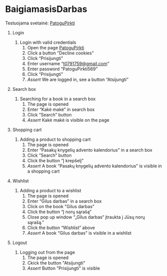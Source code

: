 ﻿# BaigiamasisDarbas

Testuojama svetainė: [PatoguPirkti](https://www.patogupirkti.lt/)

1. Login
	1. Login with valid credentials
		1. Open the page [PatoguPirkti](https://www.patogupirkti.lt/)
		1. Click a button "Decline cookies"
		1. Click “Prisijungti”
		1. Enter username “t0791759@gmail.com”
		1. Enter password “PatoguPirkti569”
		1. Click “Prisijungti”
		1. *Assert* We are logged in, see a button “Atsijungti”

1. Search box
	1. Searching for a book in a search box
		1. The page is opened
		1. Enter “Kakė makė” in search box
		1. Click “Search” button
		1. *Assert* Kakė makė is visible on the page

1. Shopping cart 
	1. Adding a product to shopping cart
		1. The page is opened
		1. Enter “Pasakų knygelių advento kalendorius” in a search box
		1. Click “Search” button
		1. Click the button “Į krepšelį”
		1. *Assert* A book “Pasakų knygelių advento kalendorius” is visible in a shopping cart 
		
1. Wishlist
	1. Adding a product to a wishlist
		1. The page is opened
		1. Enter “Gilus darbas” in a search box
		1. Click on the book "Gilus darbas"
		1. Click the button “Į norų sąrašą”
		1. Close pop up window  “„Gilus darbas“ įtraukta į Jūsų norų sąrašą.”
		1. Click the button “Wishlist” above
		1. *Assert* A book “Gilus darbas” is visible in a wishlist
		
1. Logout
    1. Logging out from the page
    	1. The page is opened
		1. Ckick the button "Atsijungti"
		1. *Assert* Button "Prisijungti" is visible

